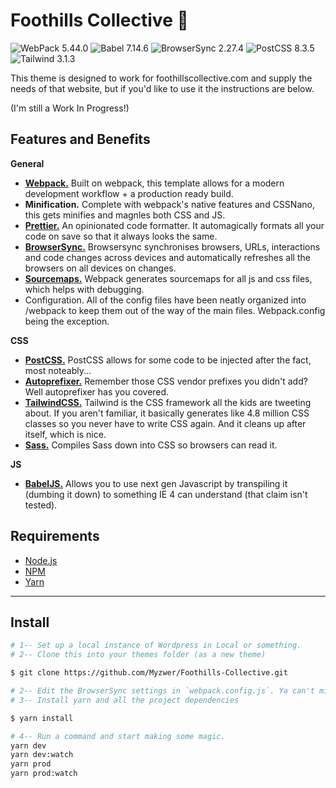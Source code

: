 # Foothills Collective 🎸

![WebPack 5.44.0](https://img.shields.io/badge/WebPack-5.44.0-brightgreen)
![Babel 7.14.6](https://img.shields.io/badge/Babel-7.14.6-brightgreen)
![BrowserSync 2.27.4](https://img.shields.io/badge/BrowserSync-2.27.4-brightgreen)
![PostCSS 8.3.5](https://img.shields.io/badge/PostCSS-8.3.5-brightgreen)
![Tailwind 3.1.3](https://img.shields.io/badge/Tailwind-2.2.4-brightgreen)

This theme is designed to work for foothillscollective.com and supply the needs of that website, but if you'd like to use it the instructions are below.

(I'm still a Work In Progress!)

## Features and Benefits

**General**

- [**Webpack.**](https://classic.yarnpkg.com/en/package/webpack) Built on webpack, this template allows for a modern development workflow + a production ready build.
- **Minification.** Complete with webpack's native features and CSSNano, this gets minifies and magnles both CSS and JS.
- [**Prettier.**](https://prettier.io/) An opinionated code formatter. It automagically formats all your code on save so that it always looks the same. 
- [**BrowserSync.**](https://browsersync.io/) Browsersync synchronises browsers, URLs, interactions and code changes across devices and automatically refreshes all the browsers on all devices on changes. 
- [**Sourcemaps.**]() Webpack generates sourcemaps for all js and css files, which helps with debugging.
- Configuration. All of the config files have been neatly organized into /webpack to keep them out of the way of the main files. Webpack.config being the exception.

**CSS**

- [**PostCSS.**](http://postcss.org/) PostCSS allows for some code to be injected after the fact, most noteably...
- [**Autoprefixer.**](https://github.com/postcss/autoprefixer) Remember those CSS vendor prefixes you didn't add? Well autoprefixer has you covered.
- [**TailwindCSS.**](https://tailwindcss.com/) Tailwind is the CSS framework all the kids are tweeting about. If you aren't familiar, it basically generates like 4.8 million CSS classes so you never have to write CSS again. And it cleans up after itself, which is nice.
- [**Sass.**](https://webpack.js.org/loaders/sass-loader/) Compiles Sass down into CSS so browsers can read it.

**JS**

- [**BabelJS.**](https://babeljs.io/) Allows you to use next gen Javascript by transpiling it (dumbing it down) to something IE 4 can understand (that claim isn't tested).

## Requirements

- [Node.js](https://docs.npmjs.com/downloading-and-installing-node-js-and-npm)
- [NPM](https://docs.npmjs.com/downloading-and-installing-node-js-and-npm)
- [Yarn](https://classic.yarnpkg.com/en/docs/install/#mac-stable)

---

## Install
```bash
# 1-- Set up a local instance of Wordpress in Local or something.
# 2-- Clone this into your themes folder (as a new theme)

$ git clone https://github.com/Myzwer/Foothills-Collective.git

# 2-- Edit the BrowserSync settings in `webpack.config.js`. Ya can't miss it. 
# 3-- Install yarn and all the project dependencies

$ yarn install

# 4-- Run a command and start making some magic.
yarn dev 
yarn dev:watch
yarn prod
yarn prod:watch
```
